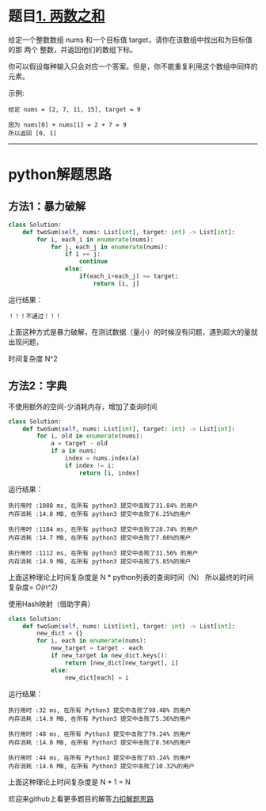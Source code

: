 # 题目[1. 两数之和](https://leetcode-cn.com/problems/two-sum/)

给定一个整数数组 nums 和一个目标值 target，请你在该数组中找出和为目标值的那 两个 整数，并返回他们的数组下标。

你可以假设每种输入只会对应一个答案。但是，你不能重复利用这个数组中同样的元素。

示例:

```
给定 nums = [2, 7, 11, 15], target = 9

因为 nums[0] + nums[1] = 2 + 7 = 9
所以返回 [0, 1]
```



*****

# python解题思路

## 方法1：暴力破解

```python
class Solution:
    def twoSum(self, nums: List[int], target: int) -> List[int]:
        for i, each_i in enumerate(nums):
            for j, each_j in enumerate(nums):
                if i == j:
                    continue
                else:
                    if(each_i+each_j) == target:
                        return [i, j]
```

运行结果：

```
！！！不通过！！！
```

上面这种方式是暴力破解，在测试数据（量小）的时候没有问题，遇到超大的量就出现问题，

时间复杂度 N^2

## 方法2：字典

不使用额外的空间-少消耗内存，增加了查询时间

```python
class Solution:
    def twoSum(self, nums: List[int], target: int) -> List[int]:
        for i, old in enumerate(nums):
            a = target - old
            if a in nums:
                index = nums.index(a)
                if index != i:
                    return [i, index]
```

运行结果：

```
执行用时 :1088 ms, 在所有 python3 提交中击败了31.84% 的用户
内存消耗 :14.8 MB, 在所有 python3 提交中击败了6.25%的用户

执行用时 :1184 ms, 在所有 python3 提交中击败了28.74% 的用户
内存消耗 :14.7 MB, 在所有 python3 提交中击败了7.08%的用户

执行用时 :1112 ms, 在所有 python3 提交中击败了31.56% 的用户
内存消耗 :14.9 MB, 在所有 python3 提交中击败了5.85%的用户
```

上面这种理论上时间复杂度是 N * python列表的查询时间（N） 所以最终的时间复杂度= *O(n^2)*

使用Hash映射（借助字典）

```python
class Solution:
    def twoSum(self, nums: List[int], target: int) -> List[int]:
        new_dict = {}
        for i, each in enumerate(nums):
            new_target = target - each
            if new_target in new_dict.keys():
                return [new_dict[new_target], i]
            else:
                new_dict[each] = i
```

运行结果：

```
执行用时 :32 ms, 在所有 Python3 提交中击败了98.48% 的用户
内存消耗 :14.9 MB, 在所有 Python3 提交中击败了5.36%的用户

执行用时 :48 ms, 在所有 Python3 提交中击败了79.24% 的用户
内存消耗 :14.8 MB, 在所有 Python3 提交中击败了8.56%的用户

执行用时 :44 ms, 在所有 Python3 提交中击败了85.24% 的用户
内存消耗 :14.6 MB, 在所有 Python3 提交中击败了10.32%的用户
```

上面这种理论上时间复杂度是 N * 1 = N

欢迎来github上看更多题目的解答[力扣解题思路](https://github.com/WRAllen/LeetCode)



